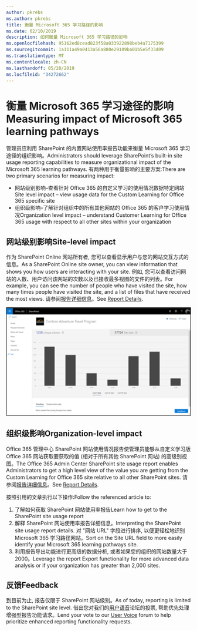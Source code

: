 ```yaml
---
author: pkrebs
ms.author: pkrebs
title: 衡量 Microsoft 365 学习路径的影响
ms.date: 02/10/2019
description: 如何衡量 Microsoft 365 学习路径的影响
ms.openlocfilehash: 95162ed8cead823f58a033922898beb4a7175399
ms.sourcegitcommit: 1a111a49a0413a56a880e29109ba01b5e5f33d09
ms.translationtype: MT
ms.contentlocale: zh-CN
ms.lasthandoff: 05/20/2019
ms.locfileid: "34272662"
---
```

# <a name="measuring-impact-of-microsoft-365-learning-pathways"></a><span data-ttu-id="23316-103">衡量 Microsoft 365 学习途径的影响</span><span class="sxs-lookup"><span data-stu-id="23316-103">Measuring impact of Microsoft 365 learning pathways</span></span>

<span data-ttu-id="23316-104">管理员应利用 SharePoint 的内置网站使用率报告功能来衡量 Microsoft 365 学习途径的组织影响。</span><span class="sxs-lookup"><span data-stu-id="23316-104">Administrators should leverage SharePoint’s built-in site usage reporting capabilities to measure organizational impact of the Microsoft 365 learning pathways.</span></span> <span data-ttu-id="23316-105">有两种用于衡量影响的主要方案:</span><span class="sxs-lookup"><span data-stu-id="23316-105">There are two primary scenarios for measuring impact:</span></span> 
- <span data-ttu-id="23316-106">网站级别影响–查看针对 Office 365 的自定义学习的使用情况数据特定网站</span><span class="sxs-lookup"><span data-stu-id="23316-106">Site level impact – view usage data for the Custom Learning for Office 365 specific site</span></span> 
- <span data-ttu-id="23316-107">组织级影响–了解针对组织中的所有其他网站的 Office 365 的客户学习使用情况</span><span class="sxs-lookup"><span data-stu-id="23316-107">Organization level impact – understand Customer Learning for Office 365 usage with respect to all other sites within your organization</span></span>

## <a name="site-level-impact"></a><span data-ttu-id="23316-108">网站级别影响</span><span class="sxs-lookup"><span data-stu-id="23316-108">Site-level impact</span></span>

<span data-ttu-id="23316-109">作为 SharePoint Online 网站所有者, 您可以查看显示用户与您的网站交互方式的信息。</span><span class="sxs-lookup"><span data-stu-id="23316-109">As a SharePoint Online site owner, you can view information that shows you how users are interacting with your site.</span></span> <span data-ttu-id="23316-110">例如, 您可以查看访问网站的人数、用户访问该网站的次数以及已接收最多视图的文件的列表。</span><span class="sxs-lookup"><span data-stu-id="23316-110">For example, you can see the number of people who have visited the site, how many times people have visited the site, and a list of files that have received the most views.</span></span> <span data-ttu-id="23316-111">请参阅[报告详细信息](https://support.office.com/article/view-usage-data-for-your-sharepoint-site-2fa8ddc2-c4b3-4268-8d26-a772dc55779e)。</span><span class="sxs-lookup"><span data-stu-id="23316-111">See [Report Details](https://support.office.com/article/view-usage-data-for-your-sharepoint-site-2fa8ddc2-c4b3-4268-8d26-a772dc55779e).</span></span> 

![cg-measureimpactreport](media/cg-measureimpactreport.png)

## <a name="organization-level-impact"></a><span data-ttu-id="23316-113">组织级影响</span><span class="sxs-lookup"><span data-stu-id="23316-113">Organization-level impact</span></span>
<span data-ttu-id="23316-114">Office 365 管理中心 SharePoint 网站使用情况报告使管理员能够从自定义学习版 Office 365 网站获取要获取的值 (相对于所有其他 SharePoint 网站) 的高级别视图。</span><span class="sxs-lookup"><span data-stu-id="23316-114">The Office 365 Admin Center SharePoint site usage report enables Administrators to get a high level view of the value you are getting from the Custom Learning for Office 365 site relative to all other SharePoint sites.</span></span> <span data-ttu-id="23316-115">请参阅[报告详细信息](https://docs.microsoft.com/office365/admin/activity-reports/sharepoint-site-usage?view=o365-worldwide)。</span><span class="sxs-lookup"><span data-stu-id="23316-115">See [Report Details](https://docs.microsoft.com/office365/admin/activity-reports/sharepoint-site-usage?view=o365-worldwide).</span></span>
 
<span data-ttu-id="23316-116">按照引用的文章执行以下操作:</span><span class="sxs-lookup"><span data-stu-id="23316-116">Follow the referenced article to:</span></span> 
1. <span data-ttu-id="23316-117">了解如何获取 SharePoint 网站使用率报告</span><span class="sxs-lookup"><span data-stu-id="23316-117">Learn how to get to the SharePoint site usage report</span></span> 
2. <span data-ttu-id="23316-118">解释 SharePoint 网站使用率报告详细信息。</span><span class="sxs-lookup"><span data-stu-id="23316-118">Interpreting the SharePoint site usage report details.</span></span> <span data-ttu-id="23316-119">对 "网站 URL" 字段进行排序, 以便更轻松地识别 Microsoft 365 学习路径网站。</span><span class="sxs-lookup"><span data-stu-id="23316-119">Sort on the Site URL field to more easily identify your Microsoft 365 learning pathways site.</span></span> 
3. <span data-ttu-id="23316-120">利用报告导出功能进行更高级的数据分析, 或者如果您的组织的网站数量大于2000。</span><span class="sxs-lookup"><span data-stu-id="23316-120">Leverage the report Export functionality for more advanced data analysis or if your organization has greater than 2,000 sites.</span></span> 

## <a name="feedback"></a><span data-ttu-id="23316-121">反馈</span><span class="sxs-lookup"><span data-stu-id="23316-121">Feedback</span></span>

<span data-ttu-id="23316-122">到目前为止, 报告仅限于 SharePoint 网站级别。</span><span class="sxs-lookup"><span data-stu-id="23316-122">As of today, reporting is limited to the SharePoint site level.</span></span> <span data-ttu-id="23316-123">借出您对我们的[用户语音](https://microsoftteams.uservoice.com/forums/913429-learning-solutions)论坛的投票, 帮助优先处理增强型报告功能请求。</span><span class="sxs-lookup"><span data-stu-id="23316-123">Lend your vote to our [User Voice](https://microsoftteams.uservoice.com/forums/913429-learning-solutions) forum to help prioritize enhanced reporting functionality requests.</span></span>   

